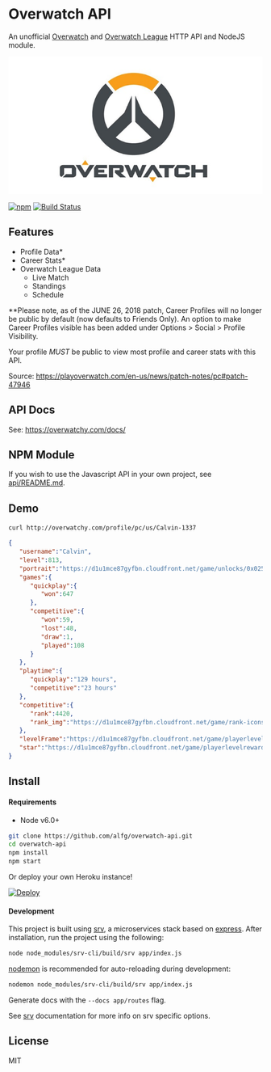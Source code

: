 # Overwatch API
An unofficial [Overwatch](https://playoverwatch.com) and [Overwatch League](https://overwatchleague.com) HTTP API and NodeJS module.

<p align=center><img src="overwatch.jpg"></img></p>

[![npm](https://img.shields.io/npm/v/overwatch-api.svg)](https://www.npmjs.com/package/overwatch-api)
[![Build Status](https://travis-ci.org/alfg/overwatch-api.svg?branch=master)](https://travis-ci.org/alfg/overwatch-api)

## Features
* Profile Data*
* Career Stats*
* Overwatch League Data
  * Live Match
  * Standings
  * Schedule

**Please note, as of the JUNE 26, 2018 patch, Career Profiles will no longer be public by default (now defaults to Friends Only). An option to make Career Profiles visible has been added under Options > Social > Profile Visibility. 

Your profile *MUST* be public to view most profile and career stats with this API.

Source: https://playoverwatch.com/en-us/news/patch-notes/pc#patch-47946

## API Docs
See: https://overwatchy.com/docs/

## NPM Module
If you wish to use the Javascript API in your own project, see [api/README.md](api/README.md).

## Demo

```
curl http://overwatchy.com/profile/pc/us/Calvin-1337
```
```json
{
   "username":"Calvin",
   "level":813,
   "portrait":"https://d1u1mce87gyfbn.cloudfront.net/game/unlocks/0x0250000000000EF7.png",
   "games":{
      "quickplay":{
         "won":647
      },
      "competitive":{
         "won":59,
         "lost":48,
         "draw":1,
         "played":108
      }
   },
   "playtime":{
      "quickplay":"129 hours",
      "competitive":"23 hours"
   },
   "competitive":{
      "rank":4420,
      "rank_img":"https://d1u1mce87gyfbn.cloudfront.net/game/rank-icons/season-2/rank-7.png"
   },
   "levelFrame":"https://d1u1mce87gyfbn.cloudfront.net/game/playerlevelrewards/0x025000000000096F_Border.png",
   "star":"https://d1u1mce87gyfbn.cloudfront.net/game/playerlevelrewards/0x025000000000096F_Rank.png"
}
```

## Install

#### Requirements
* Node v6.0+

```bash
git clone https://github.com/alfg/overwatch-api.git
cd overwatch-api
npm install
npm start
```

Or deploy your own Heroku instance!

[![Deploy](https://www.herokucdn.com/deploy/button.svg)](https://heroku.com/deploy?template=https://github.com/alfg/overwatch-api)

#### Development
This project is built using [srv](https://github.com/alfg/srv), a microservices stack based on [express](https://expressjs.com/). After installation, run the project using the following:

```bash
node node_modules/srv-cli/build/srv app/index.js
```

[nodemon](https://github.com/remy/nodemon) is recommended for auto-reloading during development:
```bash
nodemon node_modules/srv-cli/build/srv app/index.js
```

Generate docs with the `--docs app/routes` flag.

See [srv](https://github.com/alfg/srv) documentation for more info on srv specific options.

## License
MIT
